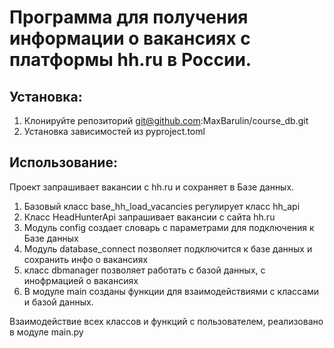 # Программа для получения информации о вакансиях с платформы hh.ru в России.

## Установка:
1. Клонируйте репозиторий git@github.com:MaxBarulin/course_db.git
2. Установка зависимостей из pyproject.toml

## Использование: 
Проект запрашивает вакансии с hh.ru и сохраняет в Базе данных.

1) Базовый класс base_hh_load_vacancies регулирует класс hh_api
2) Класс HeadHunterApi запрашивает вакансии с сайта hh.ru
3) Модуль config создает словарь с параметрами для подключения к Базе данных
4) Модуль database_connect позволяет подключится к базе данных и сохранить инфо о вакансиях
5) класс dbmanager позволяет работать с базой данных, с инофрмацией о вакансиях
6) В модуле main созданы функции для взаимодействиями с классами и базой данных.

Взаимодействие всех классов и функций с пользователем, реализовано в модуле main.py
